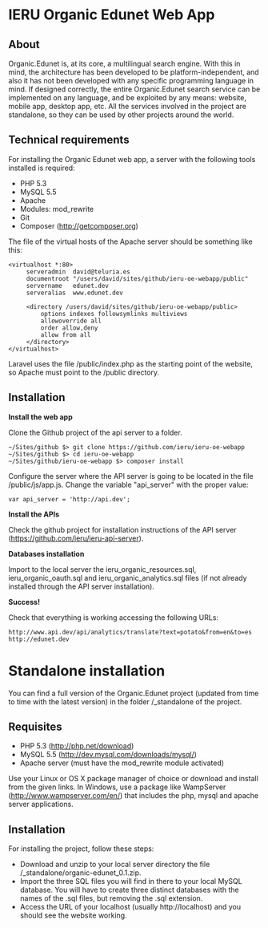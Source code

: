 IERU Organic Edunet Web App
===========================

About
-----

Organic.Edunet is, at its core, a multilingual search engine. With this in mind, the architecture has been developed to be platform-independent, and also it has not been developed with any specific programming language in mind. If designed correctly, the entire Organic.Edunet search service can be implemented on any language, and be exploited by any means: website, mobile app, desktop app, etc. All the services involved in the project are standalone, so they can be used by other projects around the world.


Technical requirements 
----------------------

For installing the Organic Edunet web app, a server with the following tools installed is required:

* PHP 5.3
* MySQL 5.5
* Apache
* Modules: mod_rewrite
* Git
* Composer (http://getcomposer.org)

The file of the virtual hosts of the Apache server should be something like this: 

```
<virtualhost *:80>
     serveradmin  david@teluria.es
     documentroot "/users/david/sites/github/ieru-oe-webapp/public"
     servername   edunet.dev
     serveralias  www.edunet.dev

     <directory /users/david/sites/github/ieru-oe-webapp/public>
         options indexes followsymlinks multiviews
         allowoverride all
         order allow,deny
         allow from all
     </directory>
</virtualhost>
```

Laravel uses the file /public/index.php as the starting point of the website, so Apache must point to the /public directory.

Installation
------------

**Install the web app**

Clone the Github project of the api server to a folder.
```
~/Sites/github $> git clone https://github.com/ieru/ieru-oe-webapp
~/Sites/github $> cd ieru-oe-webapp
~/Sites/github/ieru-oe-webapp $> composer install
```

Configure the server where the API server is going to be located in the file /public/js/app.js. Change the variable "api_server" with the proper value:

```
var api_server = 'http://api.dev';
```

**Install the APIs**

Check the github project for installation instructions of the API server (https://github.com/ieru/ieru-api-server).

**Databases installation**

Import to the local server the ieru_organic_resources.sql, ieru_organic_oauth.sql and ieru_organic_analytics.sql files (if not already installed through the API server installation).

**Success!**

Check that everything is working accessing the following URLs:

```
http://www.api.dev/api/analytics/translate?text=potato&from=en&to=es
http://edunet.dev
```

Standalone installation
=======================

You can find a full version of the Organic.Edunet project (updated from time to time with the latest version) in the folder /_standalone of the project. 

Requisites
----------

* PHP 5.3 (http://php.net/download)
* MySQL 5.5 (http://dev.mysql.com/downloads/mysql/)
* Apache server (must have the mod_rewrite module activated)

Use your Linux or OS X package manager of choice or download and install from the given links. In Windows, use a package like WampServer (http://www.wampserver.com/en/) that includes the php, mysql and apache server applications.

Installation
------------

For installing the project, follow these steps:

* Download and unzip to your local server directory the file /_standalone/organic-edunet_0.1.zip.
* Import the three SQL files you will find in there to your local MySQL database. You will have to create three distinct databases with the names of the .sql files, but removing the .sql extension.
* Access the URL of your localhost (usually http://localhost) and you should see the website working.


